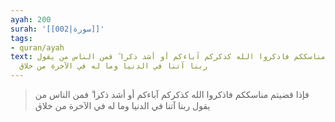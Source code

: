 ```yaml
---
ayah: 200
surah: '[[002|سورة]]'
tags:
- quran/ayah
text: فإذا قضيتم مناسككم فاذكروا الله كذكركم آباءكم أو أشد ذكرا ۗ فمن الناس من يقول
  ربنا آتنا في الدنيا وما له في الآخرة من خلاق
---
```

> فإذا قضيتم مناسككم فاذكروا الله كذكركم آباءكم أو أشد ذكرا ۗ فمن الناس من يقول ربنا آتنا في الدنيا وما له في الآخرة من خلاق
